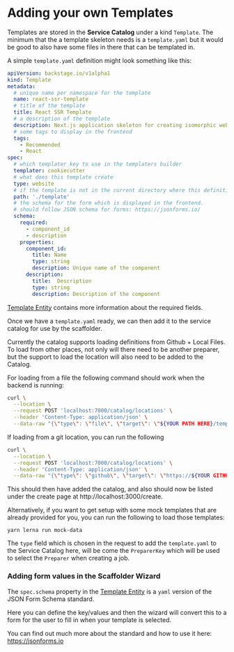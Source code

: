# Adding your own Templates

Templates are stored in the **Service Catalog** under a kind `Template`. The
minimum that the a template skeleton needs is a `template.yaml` but it would be
good to also have some files in there that can be templated in.

A simple `template.yaml` definition might look something like this:

```yaml
apiVersion: backstage.io/v1alpha1
kind: Template
metadata:
  # unique name per namespace for the template
  name: react-ssr-template
  # title of the template
  title: React SSR Template
  # a description of the template
  description: Next.js application skeleton for creating isomorphic web applications.
  # some tags to display in the frontend
  tags:
    - Recommended
    - React
spec:
  # which templater key to use in the templaters builder
  templater: cookiecutter
  # what does this template create
  type: website
  # if the template is not in the current directory where this definition is kept then specfiy
  path: './template'
  # the schema for the form which is displayed in the frontend.
  # should follow JSON schema for forms: https://jsonforms.io/
  schema:
    required:
      - component_id
      - description
    properties:
      component_id:
        title: Name
        type: string
        description: Unique name of the component
      description:
        title:  Description
        type: string
        description: Description of the component
```

[Template Entity](../software-catalog/descriptor-format.md#kind-template)
contains more information about the required fields.

Once we have a `template.yaml` ready, we can then add it to the service catalog
for use by the scaffolder.

Currently the catalog supports loading definitions from Github + Local Files. To
load from other places, not only will there need to be another preparer, but the
support to load the location will also need to be added to the Catalog.

For loading from a file the following command should work when the backend is
running:

```sh
curl \
  --location \
  --request POST 'localhost:7000/catalog/locations' \
  --header 'Content-Type: application/json' \
  --data-raw "{\"type\": \"file\", \"target\": \"${YOUR PATH HERE}/template.yaml\"}"
```

If loading from a git location, you can run the following

```sh
curl \
  --location \
  --request POST 'localhost:7000/catalog/locations' \
  --header 'Content-Type: application/json' \
  --data-raw "{\"type\": \"github\", \"target\": \"https://${YOUR GITHUB REPO}blob/master/${PATH TO FOLDER}/template.yaml\"}"
```

This should then have added the catalog, and also should now be listed under the
create page at http://localhost:3000/create.

Alternatively, if you want to get setup with some mock templates that are
already provided for you, you can run the following to load those templates:

```
yarn lerna run mock-data
```

The `type` field which is chosen in the request to add the `template.yaml` to
the Service Catalog here, will be come the `PreparerKey` which will be used to
select the `Preparer` when creating a job.

### Adding form values in the Scaffolder Wizard

The `spec.schema` property in the
[Template Entity](../software-catalog/descriptor-format.md#kind-template) is a
`yaml` version of the JSON Form Schema standard.

Here you can define the key/values and then the wizard will convert this to a
form for the user to fill in when your template is selected.

You can find out much more about the standard and how to use it here:
https://jsonforms.io
